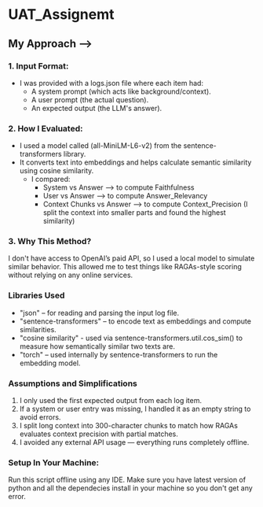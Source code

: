 # UAT_Assignemt
## My Approach -->
### 1. Input Format:<br/>
- I was provided with a logs.json file where each item had:<br/>
  - A system prompt (which acts like background/context).<br/>
  - A user prompt (the actual question).<br/>
  - An expected output (the LLM's answer).<br/>

### 2. How I Evaluated:<br/>
- I used a model called (all-MiniLM-L6-v2) from the sentence-transformers library.<br/>
- It converts text into embeddings and helps calculate semantic similarity using cosine similarity.<br/>
    - I compared:<br/>
      - System vs Answer --> to compute Faithfulness<br/>
      - User vs Answer --> to compute Answer_Relevancy<br/>
      - Context Chunks vs Answer --> to compute Context_Precision (I split the context into smaller parts and found the highest similarity)<br/>

### 3. Why This Method? <br/>
I don't have access to OpenAI’s paid API, so I used a local model to simulate similar behavior. This allowed me to test things like RAGAs-style scoring without relying on any online services.

### Libraries Used <br/>
- "json" – for reading and parsing the input log file.<br/>
- "sentence-transformers" – to encode text as embeddings and compute similarities.<br/>
- "cosine similarity" - used via sentence-transformers.util.cos_sim() to measure how semantically similar two texts are.<br/>
- "torch" – used internally by sentence-transformers to run the embedding model.<br/>

### Assumptions and Simplifications <br/>
1. I only used the first expected output from each log item.<br/>
2. If a system or user entry was missing, I handled it as an empty string to avoid errors.<br/>
3. I split long context into 300-character chunks to match how RAGAs evaluates context precision with partial matches.<br/>
4. I avoided any external API usage — everything runs completely offline.<br/>


### Setup In Your Machine:
Run this script offline using any IDE. Make sure you have latest version of python and all the dependecies install in your machine so you don't get any error.
